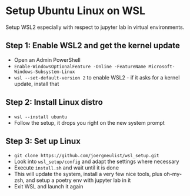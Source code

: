 # Setup Ubuntu Linux on WSL
Setup WSL2 especially with respect to jupyter lab in virtual environments.

## Step 1: Enable WSL2 and get the kernel update
* Open an Admin PowerShell
* `Enable-WindowsOptionalFeature -Online -FeatureName Microsoft-Windows-Subsystem-Linux`
* `wsl --set-default-version 2` to enable WSL2 - if it asks for a kernel update, install that

## Step 2: Install Linux distro
* `wsl --install ubuntu`
* Follow the setup, it drops you right on the new system prompt

## Step 3: Set up Linux
* `git clone https://github.com/joergneulist/wsl_setup.git`
* Look into `wsl_setup/config` and adapt the settings where necessary
* Execute `install.sh` and wait until it is done
* This will update the system, install a very few nice tools, plus oh-my-zsh, and setup a poetry env with jupyter lab in it
* Exit WSL and launch it again
